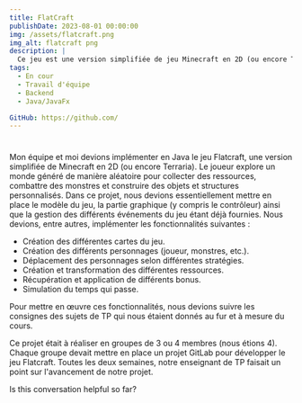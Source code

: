 ```yaml
---
title: FlatCraft
publishDate: 2023-08-01 00:00:00
img: /assets/flatcraft.png
img_alt: flatcraft png
description: |
  Ce jeu est une version simplifiée de jeu Minecraft en 2D (ou encore Terraria).
tags:
  - En cour
  - Travail d'équipe
  - Backend
  - Java/JavaFx

GitHub: https://github.com/
---
```


<h1></h1>

Mon équipe et moi devions implémenter en Java le jeu Flatcraft, une version simplifiée de Minecraft en 2D (ou encore Terraria). Le joueur explore un monde généré de manière aléatoire pour collecter des ressources, combattre des monstres et construire des objets et structures personnalisés. Dans ce projet, nous devions essentiellement mettre en place le modèle du jeu, la partie graphique (y compris le contrôleur) ainsi que la gestion des différents événements du jeu étant déjà fournies. Nous devions, entre autres, implémenter les fonctionnalités suivantes :

- Création des différentes cartes du jeu.
- Création des différents personnages (joueur, monstres, etc.).
- Déplacement des personnages selon différentes stratégies.
- Création et transformation des différentes ressources.
- Récupération et application de différents bonus.
- Simulation du temps qui passe.

Pour mettre en œuvre ces fonctionnalités, nous devions suivre les consignes des sujets de TP qui nous étaient donnés au fur et à mesure du cours.

Ce projet était à réaliser en groupes de 3 ou 4 membres (nous étions 4). Chaque groupe devait mettre en place un projet GitLab pour développer le jeu Flatcraft. Toutes les deux semaines, notre enseignant de TP faisait un point sur l'avancement de notre projet.





Is this conversation helpful so far?




